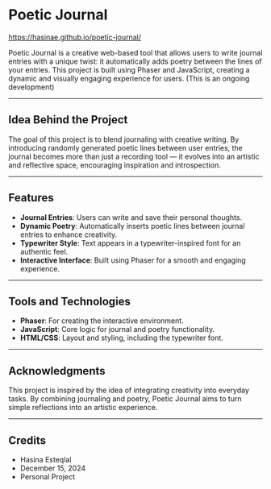 # Poetic Journal
https://hasinae.github.io/poetic-journal/


Poetic Journal is a creative web-based tool that allows users to write journal entries with a unique twist: it automatically adds poetry between the lines of your entries. This project is built using Phaser and JavaScript, creating a dynamic and visually engaging experience for users.
(This is an ongoing development)

---

## Idea Behind the Project
The goal of this project is to blend journaling with creative writing. By introducing randomly generated poetic lines between user entries, the journal becomes more than just a recording tool — it evolves into an artistic and reflective space, encouraging inspiration and introspection.

---

## Features
- **Journal Entries**: Users can write and save their personal thoughts.
- **Dynamic Poetry**: Automatically inserts poetic lines between journal entries to enhance creativity.
- **Typewriter Style**: Text appears in a typewriter-inspired font for an authentic feel.
- **Interactive Interface**: Built using Phaser for a smooth and engaging experience.

---


## Tools and Technologies
- **Phaser**: For creating the interactive environment.
- **JavaScript**: Core logic for journal and poetry functionality.
- **HTML/CSS**: Layout and styling, including the typewriter font.


---

## Acknowledgments
This project is inspired by the idea of integrating creativity into everyday tasks. By combining journaling and poetry, Poetic Journal aims to turn simple reflections into an artistic experience.


---

## Credits
- Hasina Esteqlal
- December 15, 2024
- Personal Project 
